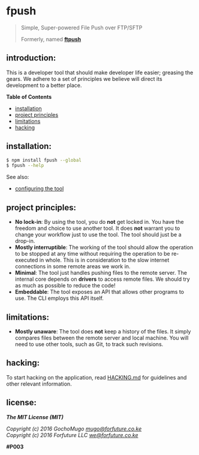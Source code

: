 # fpush

> Simple, Super-powered File Push over FTP/SFTP
>
> Formerly, named **[ftpush](https://npmjs.com/package/ftpush)**


## introduction:

This is a developer tool that should make developer life easier;
greasing the gears. We adhere to a set of principles we believe
will direct its development to a better place.

**Table of Contents**

* [installation](#install)
* [project principles](#principles)
* [limitations](#limitations)
* [hacking](#hacking)


<a name="install"></a>
## installation:

```bash
$ npm install fpush --global
$ fpush --help
```

See also:

* [configuring the tool][config]

[config]:https://github.com/forfuturellc/fpush/blob/master/docs/configuration.md


<a name="principles"></a>
## project principles:

* **No lock-in**: By using the tool, you do **not** get locked
  in. You have the freedom and choice to use another tool. It
  does **not** warrant you to change your workflow just to use the tool.
  The tool should just be a drop-in.
* **Mostly interruptible**: The working of the tool should allow the
  operation to be stopped at any time without requiring the operation to
  be re-executed in whole. This is in consideration to the slow internet
  connections in some remote areas we work in.
* **Minimal**: The tool just handles pushing files to the remote server.
  The internal core depends on **drivers** to access remote files.
  We should try as much as possible to reduce the code!
* **Embeddable**: The tool exposes an API that allows other programs to
  use. The CLI employs this API itself.


<a name="limitations"></a>
## limitations:

* **Mostly unaware**: The tool does **not** keep a history of the files.
  It simply compares files between the remote server and local machine.
  You will need to use other tools, such as Git, to track such revisions.


<a name="hacking"></a>
## hacking:

To start hacking on the application, read [HACKING.md][hacking] for
guidelines and other relevant information.

[hacking]:https://github.com/forfuturellc/fpush/blob/master/HACKING.md


## license:


***The MIT License (MIT)***

*Copyright (c) 2016 GochoMugo <mugo@forfuture.co.ke><br>
Copyright (c) 2016 Forfuture LLC <we@forfuture.co.ke>*

**#P003**
